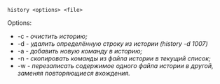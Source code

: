 `history <options> <file>`  

Options:
- -c - *очистить историю;*
-  -d  - *удалить определённую строку из истории (history -d 1007)*
-  -a  - *добавить новую команду в историю;*
-  -n  - *скопировать команды из файла истории в текущий список;*
-  -w - *перезаписать содержимое одного файла истории в другой, заменяя повторяющиеся вхождения.*  
